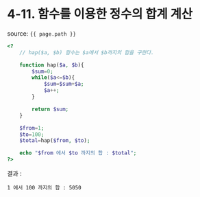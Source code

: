 # 4-11. 함수를 이용한 정수의 합계 계산

source: `{{ page.path }}`

```php
<?
	// hap($a, $b) 함수는 $a에서 $b까지의 합을 구한다.

	function hap($a, $b){
		$sum=0;
		while($a<=$b){
			$sum=$sum+$a;
			$a++;
		}

		return $sum;
	}

	$from=1;
	$to=100;
	$total=hap($from, $to);

	echo "$from 에서 $to 까지의 합 : $total";
?>
```


결과 :
```
1 에서 100 까지의 합 : 5050
```

